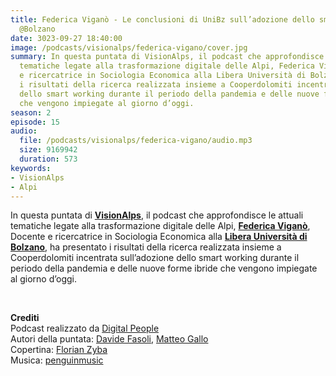 ```yaml
---
title: Federica Viganò - Le conclusioni di UniBz sull’adozione dello smart working
  @Bolzano
date: 3023-09-27 18:40:00
image: /podcasts/visionalps/federica-vigano/cover.jpg
summary: In questa puntata di VisionAlps, il podcast che approfondisce le attuali
  tematiche legate alla trasformazione digitale delle Alpi, Federica Viganò, Docente
  e ricercatrice in Sociologia Economica alla Libera Università di Bolzano, ha presentato
  i risultati della ricerca realizzata insieme a Cooperdolomiti incentrata sull’adozione
  dello smart working durante il periodo della pandemia e delle nuove forme ibride
  che vengono impiegate al giorno d’oggi.
season: 2
episode: 15
audio:
  file: /podcasts/visionalps/federica-vigano/audio.mp3
  size: 9169942
  duration: 573
keywords:
- VisionAlps
- Alpi
---
```


In questa puntata di **[VisionAlps](https://www.visionalps.com/)**, il podcast che approfondisce le attuali tematiche legate alla trasformazione digitale delle Alpi, **[Federica Viganò](https://www.linkedin.com/in/federica-vigano-725545/?originalSubdomain=it)**, Docente e ricercatrice in Sociologia Economica alla **[Libera Università di Bolzano](https://www.unibz.it/it/)**, ha presentato i risultati della ricerca realizzata insieme a Cooperdolomiti incentrata sull’adozione dello smart working durante il periodo della pandemia e delle nuove forme ibride che vengono impiegate al giorno d’oggi.

<br>

**Crediti**<br>
Podcast realizzato da [Digital People](https://w3id.org/digitalpeople)<br>
Autori della puntata: [Davide Fasoli](https://www.linkedin.com/in/davide-fasoli-2b3246179/), [Matteo Gallo](https://www.linkedin.com/in/matteo-gallo-4a5ab31a8/)<br>
Copertina: [Florian Zyba](https://www.linkedin.com/in/florian-zyba/)<br>
Musica: [penguinmusic](https://pixabay.com/users/penguinmusic-24940186/)